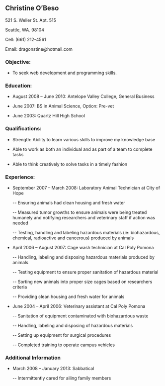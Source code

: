 <h2>Christine O’Beso</h2>

<p>521 S. Weller St. Apt. 515</p>

<p>Seattle, WA. 98104</p>

<p>Cell: (661) 212-4561</p>

<p>Email: dragonstine@hotmail.com</p>

<h3>Objective:</h3>

<ul>
<li>To seek web development and programming skills.</li>
</ul>

<h3>Education:</h3>

<ul>
<li><p>August 2008 – June 2010: Antelope Valley College, General Business</p></li>
<li><p>June 2007: BS in Animal Science, Option: Pre-vet</p></li>
<li><p>June 2003: Quartz Hill High School</p></li>
</ul>

<h3>Qualifications:</h3>

<ul>
<li><p>Strength: Ability to learn various skills to improve my knowledge base</p></li>
<li><p>Able to work as both an individual and as part of a team to complete tasks</p></li>
<li><p>Able to think creatively to solve tasks in a timely fashion</p></li>
</ul>

<h3>Experience:</h3>

<ul>
<li><p>September 2007 – March 2008: Laboratory Animal Technician at City of Hope</p>

<p>--  Ensuring animals had clean housing and fresh water</p>

<p>--  Measured tumor growths to ensure animals were being treated humanely and notifying researchers and veterinary staff if action was needed</p>

<p>--  Testing, handling and labeling hazardous materials (ie: biohazardous, chemical, radioactive and cancerous) produced by animals</p></li>
<li><p>April 2006 – August 2007: Cage wash technician at Cal Poly Pomona</p>

<p>--  Handling, labeling and disposing hazardous materials produced by animals</p>

<p>--  Testing equipment to ensure proper sanitation of hazardous material</p>

<p>--  Sorting new animals into proper size cages based on researchers criteria </p>

<p>--  Providing clean housing and fresh water for animals</p></li>
<li><p>June 2004 – April 2006: Veterinary assistant at Cal Poly Pomona</p>

<p>--  Sanitation of equipment contaminated with biohazardous waste</p>

<p>--  Handling, labeling and disposing of hazardous materials</p>

<p>--  Setting up equipment for surgical procedures</p>

<p>--  Completed training to operate campus vehicles</p></li>
</ul>

<h3>Additional Information</h3>

<ul>
<li><p>March 2008 – January 2013: Sabbatical</p>

<p>--  Intermittently cared for ailing family members</p></li>
</ul>

